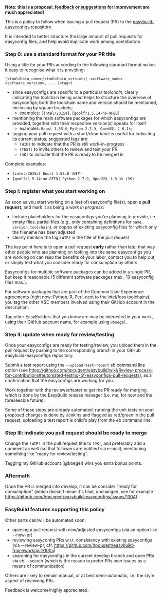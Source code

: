 **Note: this is a proposal, [feedback or suggestions](http://easybuild.readthedocs.org/en/latest/#getting-help) for improvement are much appreciated!**

This is a policy to follow when issuing a pull request (PR) to the [easybuild-easyconfigs repository](https://github.com/hpcugent/easybuild-easyconfigs/pulls).

It is intended to better structure the large amount of pull requests for easyconfig files, and help avoid duplicate work among contributors.

### Step 0: use a standard format for your PR title

Using a title for your PRs according to the following standard format makes it easy to recognise what it is providing:

``[<toolchain_name>/<toolchain_version>] <software_name> <software_version>, ... (<tag>)``

* since easyconfigs are specific to a particular _toolchain_, clearly indicating the toolchain being used helps to structure the overview of easyconfigs; both the toolchain name and version should be mentioned, enclosing by square brackets;
  * examples: `[intel/2015a]`, `[goolf/1.5.14-no-OFED]`
* mentioning the main software packages for which easyconfigs are provided, together with their respective version(s) speaks for itself
  * examples: `Boost 1.55.0`; `Python 2.7.9, OpenSSL 1.0.1k`;
* tagging your pull request with a short/clear label is useful for indicating its current status; suggested tags are:
  * `(WIP)` to indicate that the PR is still work-in-progress
  * `(TEST)` to invite others to review and test your PR
  * `(OK)` to indicate that the PR is ready to be merged in

Complete examples:
 * `[intel/2015a] Boost 1.55.0 (WIP)`
 * `[goolf/1.5.14-no-OFED] Python 2.7.9, OpenSSL 1.0.1k (OK)`

### Step I: register what you start working on

As soon as you start working on a (set of) easyconfig file(s), open a **pull request**, and mark it as being a _work in progress_:

* include placeholders for the easyconfigs you're planning to provide, i.e. empty files, partial files (e.g., only containing definitions for `name`, `version`, `toolchain`), or copies of existing easyconfig files for which only the filename has been adjusted
* clearly mention the tag ``(WIP)`` in the title of the pull request

The key point here is to open a pull request **early** rather than late; that way other people who are planning on looking into the same easyconfigs you are working on can reap the benefits of your labor, contact you to help out, or simply test what you consider ready for consumption by others.

Easyconfigs for multiple software packages can be added in a single PR, but keep it reasonable (5 different software packages max., 10 easyconfig files max.).

For software packages that are part of the Common User Experience agreements (right now: Python, R, Perl, next to the intel/foss toolchains), you tag the other VSC members involved using their GitHub account in the description.

Tag other EasyBuilders that you know are may be interested in your work, using their GitHub account name, for example using `@boegel`.

### Step II: update when ready for review/testing

Once your easyconfigs are ready for testing/review, you upload them in the pull request by pushing to the corresponding branch in your GitHub easybuild-easyconfigs repository.

Submit a test report using the `--upload-test-report` eb command line option (see https://github.com/hpcugent/easybuild/wiki/Review-process-for-contributions#automated-testing-of-easyconfigs-pull-requests), as a confirmation that the easyconfigs are working for you.

Work together with the reviewer/tester to get the PR ready for merging, which is done by the EasyBuild release manager (i.e. me, for now and the foreseeable future).

Some of these steps are already automated: running the unit tests on your proposed changes is done by Jenkins and flagged as red/green in the pull request, uploading a test report is child's play from the eb command line.

### Step III: indicate you pull request should be ready to merge

Change the `(WIP)` in the pull request title to `(OK)`, and preferably add a comment as well (so that followers are notified via e-mail), mentioning something like "ready for review/testing".

Tagging my GitHub account (@boegel) wins you extra bonus points.

### Aftermath

Once the PR is merged into develop, it can be consider "ready for consumption" (which doesn't mean it's final, unchanged, see for example https://github.com/hpcugent/easybuild-easyconfigs/issues/1304).

### EasyBuild features supporting this policy

Other parts can/will be automated soon:
 * opening a pull request with new/adjusted easyconfigs (via an option like --new-pr)
 * reviewing easyconfig PRs w.r.t. consistency with existing easyconfigs (via --review-pr, cfr. https://github.com/hpcugent/easybuild-framework/pull/1005)
 * searching for easyconfigs in the current develop branch and open PRs via eb --search (which is the reason to prefer PRs over issues as a means of communication)

Others are likely to remain manual, or at best semi-automatic, i.e. the style aspect of reviewing PRs.

Feedback is welcome/highly appreciated.